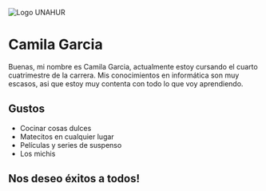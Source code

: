 ![Logo UNAHUR](./assets/UNAHUR.png)


# Camila Garcia

Buenas, mi nombre es Camila Garcia, actualmente estoy cursando el cuarto cuatrimestre de la carrera. Mis conocimientos en informática son muy escasos, asi que estoy muy contenta con todo lo que voy aprendiendo.

## Gustos
* Cocinar cosas dulces
* Matecitos en cualquier lugar
* Películas y series de suspenso
* Los michis


## Nos deseo éxitos a todos!

